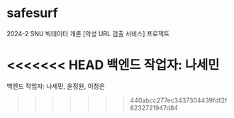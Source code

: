 # safesurf
2024-2 SNU 빅데이터 개론 [악성 URL 검출 서비스] 프로젝트

<<<<<<< HEAD
백엔드 작업자: 나세민
=======
백엔드 작업자: 나세민, 윤정원, 이정은
>>>>>>> 440abcc277ec3437304439fdf2f8232721947d84
